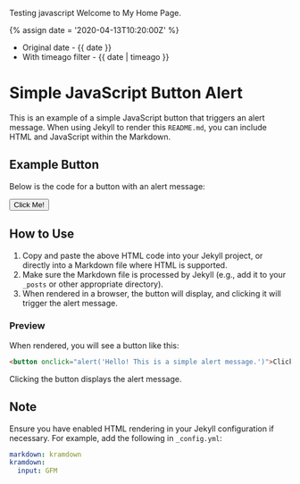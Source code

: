 ---
---
Testing javascript
Welcome to My Home Page. 

{% assign date = '2020-04-13T10:20:00Z' %}

- Original date - {{ date }}
- With timeago filter - {{ date | timeago }}


# Simple JavaScript Button Alert

This is an example of a simple JavaScript button that triggers an alert message. When using Jekyll to render this `README.md`, you can include HTML and JavaScript within the Markdown.

## Example Button

Below is the code for a button with an alert message:

<html>
<head>
    <title>Button Alert Example</title>
</head>
<body>
    <button onclick="alert('Hello! This is a simple alert message.')">Click Me!</button>
</body>
</html>

## How to Use

1. Copy and paste the above HTML code into your Jekyll project, or directly into a Markdown file where HTML is supported.
2. Make sure the Markdown file is processed by Jekyll (e.g., add it to your `_posts` or other appropriate directory).
3. When rendered in a browser, the button will display, and clicking it will trigger the alert message.

### Preview
When rendered, you will see a button like this:

```html
<button onclick="alert('Hello! This is a simple alert message.')">Click Me!</button>
```

Clicking the button displays the alert message.

## Note
Ensure you have enabled HTML rendering in your Jekyll configuration if necessary. For example, add the following in `_config.yml`:

```yaml
markdown: kramdown
kramdown:
  input: GFM
```